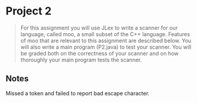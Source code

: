 # Project 2

> For this assignment you will use JLex to write a scanner for our language, called moo, a small subset of the C++ language. Features of moo that are relevant to this assignment are described below. You will also write a main program (P2.java) to test your scanner. You will be graded both on the correctness of your scanner and on how thoroughly your main program tests the scanner.

## Notes

Missed a token and failed to report bad escape character.
